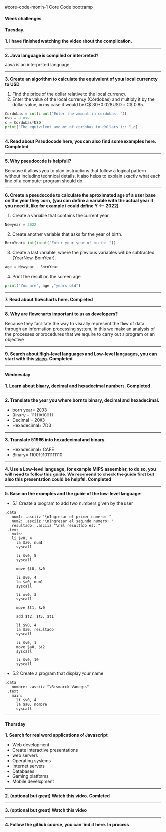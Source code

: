#core-code-month-1
Core Code bootcamp

<h4 class=”text-center”>Week challenges</h4>

<h4 class=”text-center”>Tuesday.</h4>

**1. I have finished watching the video about the complication.**

---
**2. Java language is compiled or interpreted?**

Java is an interpreted language

---
**3. Create an algorithm to calculate the equivalent of your local currencty to USD**

1. Find the price of the dollar relative to the local currency.
2. Enter the value of the local currency (Córdobas) and multiply it by the dollar value, in my case it would be C$ 30*0.028USD = C$ 0.85.
```python
Cordobas = int(input("Enter the amount in cordobas: "))
USD = 0.028
c = Cordobas*USD
print("The equivalent amount of cordobas to dollars is: ",c)
```
---
**4. Read about Pseudocode here, you can also find some examples here. Completed**

---
**5. Why pseudocode is helpfull?**

Because it allows you to plan instructions that follow a logical pattern without including technical details, it also helps to explain exactly what each line of a computer program should do.

---
**6. Create a pseudocode to calculate the aproximated age of a user base on the year they born, (you can define a variable with the actual year if you need it, like for example i could define Y <-- 2022)**
1. Create a variable that contains the current year.
```python
Newyear = 2022
```
2. Create another variable that asks for the year of birth.
```python
BornYear= int(input("Enter your year of birth: "))
```
3. Create a last variable, where the previous variables will be subtracted (YearNew-BornYear).
```python
age = Newyear - BornYear
```
4. Print the result on the screen age
```python
print("You are", age ,"years old")
```

 ---
 **7. Read about flowcharts here. Completed**
 
 ---
 **8. Why are flowcharts important to us as developers?**

Because they facilitate the way to visually represent the flow of data through an information processing system, in this we make an analysis of the processes or procedures that we require to carry out a program or an objective

---
**9. Search about High-level languages and Low-level languages, you can start with this [video](https://www.youtube.com/watch?v=1vRPOp5p-qs&ab_channel=EliasTheProfe "Comienza a aprender"). Completed**

---
<h4 class=”text-center”>Wednesday</h4>

**1. Learn about binary, decimal and hexadecimal numbers. Completed**

---
**2. Translate the year you where born to binary, decimal and hexadecimal.**

- born year= 2003
- Binary = 11111010011
- Decimal = 2003
- Hexadecimal= 7D3

---
**3. Translate 51966 into hexadecimal and binary.**

- Hexadecimal= CAFE
- Binary= 1100101011111110

---
**4. Use a Low-level language, for example MIPS aseembler, to do so, you will need to follow this guide. We recomend to check the guide first but also this presentation could be helpful. Completed**

---
**5. Base on the examples and the guide of the low-level language:**
- 5.1 Create a program to add two numbers given by the user
 ```
 .data
    num1: .asciiz "\nIngresar el primer numero: "
    num2: .asciiz "\nIngresar el segundo numero: "
    resultado: .asciiz "\nEl resultado es: "
  .text
    main:
    li $v0, 4
      la $a0, num1
      syscall

      li $v0, 5
      syscall

      move $t0, $v0

      li $v0, 4
      la $a0, num2
      syscall

      li $v0, 5
      syscall

      move $t1, $v0
      
      add $t2, $t0, $t1
      
      li $v0, 4
      la $a0, resultado
      syscall
      
      li $v0, 1
      move $a0, $t2
      syscall
      
      li $v0, 10
      syscall
```
 
- 5.2 Create a program that display your name
 ```
 .data
    nombre: .asciiz "\Bismarck Vanegas"
  .text
    main:
      li $v0, 4
      la $a0, nombre
      syscall
```

 ---
 <h4 class="text-center">Thursday</h4>
 
**1. Search for real word applications of Javascript**

- Web development
- Create interactive presentations
- web servers
- Operating systems
- Internet servers
- Databases
- Gaming platforms
- Mobile development

---
**2. (optional but great) Watch this video. Comleted**

---
**3. (optional but great) Watch this video**

---
**4. Follow the github course, you can find it here. In process**
